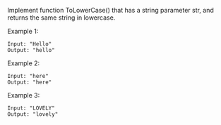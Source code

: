 Implement function ToLowerCase() that has a string parameter str, and returns the same string in lowercase.

Example 1:

```
Input: "Hello"
Output: "hello"
```

Example 2:

```
Input: "here"
Output: "here"
```

Example 3:

```
Input: "LOVELY"
Output: "lovely"
```
